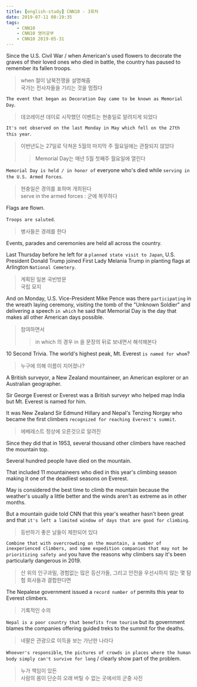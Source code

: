 ```yaml
---
title: [english-study] CNN10 - 3회차
date: 2019-07-11 08:19:35
tags:
    - CNN10
    - CNN10 영어공부
    - CNN10 2019-05-31
---
```


Since the U.S. Civil War / when American's used flowers to decorate the graves of their loved ones who died in battle, the country has paused to remember its fallen troops.  
> when 절이 남북전쟁을 설명해줌  
> 국가는 전사자들을 기리는 것을 멈췄다  

`The event that began as Decoration Day came to be known as Memorial Day`.  
> 데코레이션 데이로 시작했던 이벤트는 현충일로 알려지게 되었다  

`It's not observed on the last Monday in May which fell on the 27th this year`.  
> 이번년도는 27일로 닥쳐온 5월의 마지막 주 월요일에는 관찰되지 않았다  
>> Memorial Day는 매년 5월 첫째주 월요일에 열린다  

`Memorial Day is held / in honor of` everyone who's died while `serving in the U.S. Armed Forces`.  
> 현충일은 경의를 표하며 개최된다  
> serve in the armed forces : 군에 복무하다  

Flags are flown.  

`Troops are saluted`.  
> 병사들은 경레를 한다  

Events, parades and ceremonies are held all across the country.  

Last Thursday before he left for a `planned state visit to Japan`, U.S. President Donald Trump joined First Lady Melania Trump in planting flags at Arlington `National Cemetery`.  
> 계획된 일본 국빈방문  
> 국립 묘지  

And on Monday, U.S. Vice-President Mike Pence was there `participating` in the wreath laying ceremony, visiting the tomb of the "Unknown Soldier" and delivering a speech `in which` he said that Memorial Day is the day that makes all other American days possible.  
> 참여하면서  
>> in which 의 경우 in 을 문장의 뒤로 보내면서 해석해본다  


10 Second Trivia. The world's highest peak, Mt. Everest `is named for whom`?  
> 누구에 의해 이름이 지어졌나?  

A British surveyor, a New Zealand mountaineer, an American explorer or an Australian geographer.  

Sir George Everest or Everest was a British surveyr who helped map India but Mt. Everest is named for him.  

It was New Zealand Sir Edmund Hillary and Nepal's Tenzing Norgay who became the first climbers `recognized for reaching Everest's summit`.  
> 에베레스트 정상에 오른것으로 알려진  

Since they did that in 1953, several thousand other climbers have reached the mountain top.  

Several hundred people have died on the mountain.  

That included 11 mountaineers who died in this year's climbing season making it one of the deadliest seasons on Everest.  

May is considered the best time to climb the mountain because the weather's usually a little better and the winds aren't as extreme as in other months.  

But a mountain guide told CNN that this year's weather hasn't been great and that `it's left a limited window of days that are good for climbing`.  
> 등반하기 좋은 날들이 제한되어 있다  

`Combine that with overcrowding on the mountain, a number of inexperienced climbers, and some expedition companies that may not be prioritizing safety and` you have the reasons why climbers say it's been particularly dangerous in 2019.  
> 산 위의 인구과밀, 경험없는 많은 등산가들, 그리고 안전을 우선시하지 않는 몇 탐험 회사들과 결합한다면  

The Nepalese government issued a `record number of` permits this year to Everest climbers.  
> 기록적인 수의  

`Nepal is a poor country that benefits from tourism` but its government blames the companies offering guided treks to the summit for the deaths.  
> 네팔은 관광으로 이득을 보는 가난한 나라다  

`Whoever's responsible`, `the pictures of crowds in places where the human body simply can't survive for long` / clearly show part of the problem.  
> 누가 책임이 있든  
> 사람의 몸이 단순히 오래 버틸 수 없는 곳에서의 군중 사진  